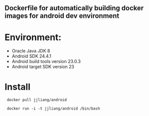 ## Dockerfile for automatically building docker images for android dev environment

# Environment:
* Oracle Java JDK 8
* Android SDK 24.4.1
* Android build tools version 23.0.3
* Android target SDK version 23

# Install
```
 docker pull jjliang/android
```

```
 docker run -i -t jjliang/android /bin/bash
```

